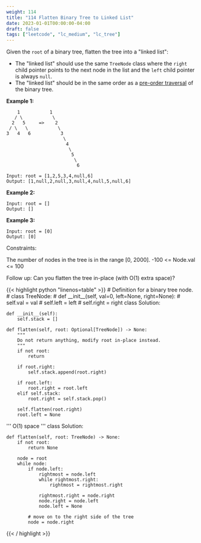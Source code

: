 ```yaml
---
weight: 114
title: "114 Flatten Binary Tree to Linked List"
date: 2023-01-01T00:00:00-04:00
draft: false
tags: ["leetcode", "lc_medium", "lc_tree"]
---
```


Given the `root` of a binary tree, flatten the tree into a "linked list":
- The "linked list" should use the same `TreeNode` class where the `right` child pointer points to the next node in the list and the `left` child pointer is always `null`.
- The "linked list" should be in the same order as a [pre-order traversal](https://en.wikipedia.org/wiki/Tree_traversal#Pre-order,_NLR) of the binary tree.
 

**Example 1:**
```
    1           1
   / \           \
  2   5     =>    2
 / \   \           \
3   4   6           3
                     \
                      4
                       \
                        5
                         \
                          6

Input: root = [1,2,5,3,4,null,6]
Output: [1,null,2,null,3,null,4,null,5,null,6]
```
**Example 2:**
```
Input: root = []
Output: []
```
**Example 3:**
```
Input: root = [0]
Output: [0]
```

Constraints:

The number of nodes in the tree is in the range [0, 2000].
-100 <= Node.val <= 100
 

Follow up: Can you flatten the tree in-place (with O(1) extra space)?

<div class="tabs"></div>
<div class="tab-content">
<div id="python" class="lang">
{{< highlight python "linenos=table" >}}
# Definition for a binary tree node.
# class TreeNode:
#     def __init__(self, val=0, left=None, right=None):
#         self.val = val
#         self.left = left
#         self.right = right
class Solution:

    def __init__(self):
        self.stack = []

    def flatten(self, root: Optional[TreeNode]) -> None:
        """
        Do not return anything, modify root in-place instead.
        """
        if not root:
            return
        
        if root.right:
            self.stack.append(root.right)

        if root.left:
            root.right = root.left
        elif self.stack:
            root.right = self.stack.pop()
        
        self.flatten(root.right)
        root.left = None


'''
O(1) space
'''
class Solution:
    
    def flatten(self, root: TreeNode) -> None:
        if not root:
            return None
        
        node = root
        while node:
            if node.left:
                rightmost = node.left
                while rightmost.right:
                    rightmost = rightmost.right

                rightmost.right = node.right
                node.right = node.left
                node.left = None
            
            # move on to the right side of the tree
            node = node.right
{{< / highlight >}}
</div>
</div>
